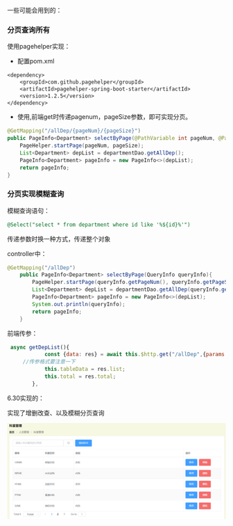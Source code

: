 一些可能会用到的：

### 分页查询所有

使用pagehelper实现：

* 配置pom.xml

```
<dependency>
    <groupId>com.github.pagehelper</groupId>
    <artifactId>pagehelper-spring-boot-starter</artifactId>
    <version>1.2.5</version>
</dependency>
```

* 使用,前端get时传递pagenum，pageSize参数，即可实现分页。

```java
@GetMapping("/allDep/{pageNum}/{pageSize}")
public PageInfo<Department> selectByPage(@PathVariable int pageNum, @PathVariable int pageSize){
    PageHelper.startPage(pageNum, pageSize);
    List<Department> depList = departmentDao.getAllDep();
    PageInfo<Department> pageInfo = new PageInfo<>(depList);
    return pageInfo;
}
```

### 分页实现模糊查询

模糊查询语句：

```sql
@Select("select * from department where id like '%${id}%'")
```

传递参数时换一种方式，传递整个对象

controller中：

```java
@GetMapping("/allDep")
    public PageInfo<Department> selectByPage(QueryInfo queryInfo){
        PageHelper.startPage(queryInfo.getPageNum(), queryInfo.getPageSize());
        List<Department> depList = departmentDao.getAllDep(queryInfo.getQuery());
        PageInfo<Department> pageInfo = new PageInfo<>(depList);
        System.out.println(queryInfo);
        return pageInfo;
    }
```

前端传参：

```javascript
 async getDepList(){
            const {data: res} = await this.$http.get("/allDep",{params:this.queryInfo});
     //传参格式要注意一下
            this.tableData = res.list;
            this.total = res.total;
        },
```

6.30实现的：

实现了增删改查、以及模糊分页查询

![image-20210630173029731](readme.assets/image-20210630173029731.png)
